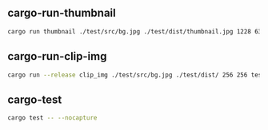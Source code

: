 ## cargo-run-thumbnail

```bash
cargo run thumbnail ./test/src/bg.jpg ./test/dist/thumbnail.jpg 1228 636
```

## cargo-run-clip-img

```bash
cargo run --release clip_img ./test/src/bg.jpg ./test/dist/ 256 256 test
```

## cargo-test

```bash
cargo test -- --nocapture
```
